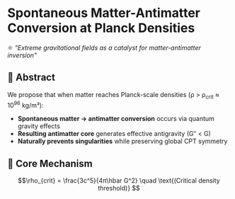 # Spontaneous Matter-Antimatter Conversion at Planck Densities

⚛️ *"Extreme gravitational fields as a catalyst for matter-antimatter inversion"*

## 📖 Abstract
We propose that when matter reaches Planck-scale densities (ρ > ρ<sub>crit</sub> ≈ 10<sup>96</sup> kg/m³):
- **Spontaneous matter → antimatter conversion** occurs via quantum gravity effects
- **Resulting antimatter core** generates effective antigravity (G″ < G)
- **Naturally prevents singularities** while preserving global CPT symmetry

## 🔭 Core Mechanism
```math
\rho_{crit} = \frac{3c^5}{4π\hbar G^2} \quad \text{(Critical density threshold)}
